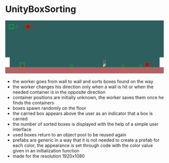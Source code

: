 # UnityBoxSorting

![alt_text](https://github.com/Sundji/UnityBoxSorting/blob/main/Assets/Screenshots/Screenshot.png?raw=TRUE)

- the worker goes from wall to wall and sorts boxes found on the way
- the worker changes his direction only when a wall is hit or when the needed container is in the opposite direction
- container positions are initially unknown, the worker saves them once he finds the containers
- boxes spawn randomly on the floor
- the carried box appears above the user as an indicator that a box is carried
- the number of sorted boxes is displayed with the help of a simple user interface
- used boxes return to an object pool to be reused again
- prefabs are generic in a way that it is not needed to create a prefab for each color, the appearance is set through code with the color value given in an initialization function
- made for the resolution 1920x1080
